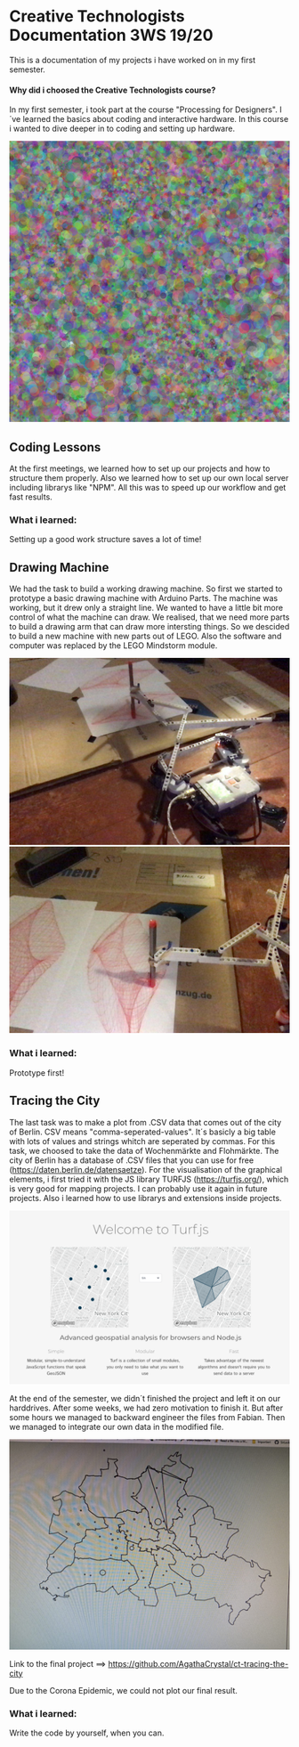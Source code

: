 # Creative Technologists Documentation 3WS 19/20 
This is a documentation of my projects i have worked on in my first semester.

#### Why did i choosed the Creative Technologists course? 

In my first semester, i took part at the course "Processing for Designers". I´ve learned the basics about coding and interactive hardware. In this course i wanted to dive deeper in to coding and setting up hardware.

![Sketch 1](/img/b1.png)

## Coding Lessons

At the first meetings, we learned how to set up our projects and how to structure them properly. Also we learned how to set up our own local server including librarys like "NPM". All this was to speed up our workflow and get fast results.

### What i learned:

Setting up a good work structure saves a lot of time!

## Drawing Machine

We had the task to build a working drawing machine. So first we started to prototype a basic drawing machine with Arduino Parts. The machine was working, but it drew only a straight line. We wanted to have a little bit more control of what the machine can draw. We realised, that we need more parts to build a drawing arm that can draw more intersting things. So we descided to build a new machine with new parts out of LEGO. Also the software and computer was replaced by the LEGO Mindstorm module. 

![Drawing Machine](/img/photo_2020-03-26_12-36-35.jpg)
![Drawing Machine](/img/photo_2020-03-26_12-36-40.jpg)

### What i learned:

Prototype first!


## Tracing the City

The last task was to make a plot from .CSV data that comes out of the city of Berlin. CSV means "comma-seperated-values". It´s basicly a big table with lots of values and strings whitch are seperated by commas. 
For this task, we choosed to take the data of Wochenmärkte and Flohmärkte. The city of Berlin has a database of .CSV files that you can use for free (https://daten.berlin.de/datensaetze). For the visualisation of the graphical elements, i first tried it with the JS library TURFJS (https://turfjs.org/), which is very good for mapping projects. I can probably use it again in future projects. Also i learned how to use librarys and extensions inside projects.

![TURFJS](/img/turfjs.png)

At the end of the semester, we didn´t finished the project and left it on our harddrives. After some weeks, we had zero motivation to finish it. But after some hours we managed to backward engineer the files from Fabian. Then we managed to integrate our own data in the modified file. 

![Drawing Machine](/img/index.jpg)

Link to the final project ==> https://github.com/AgathaCrystal/ct-tracing-the-city

Due to the Corona Epidemic, we could not plot our final result.

### What i learned:

Write the code by yourself, when you can.







